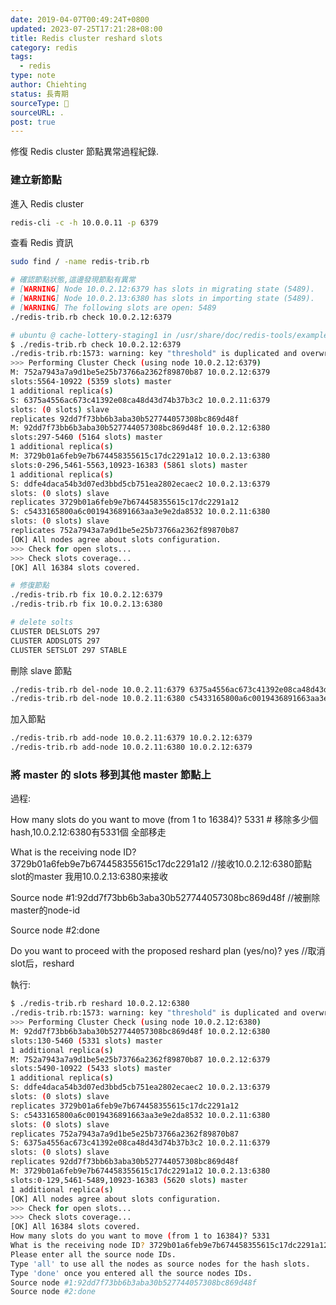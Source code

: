 ```yaml
---
date: 2019-04-07T00:49:24T+0800
updated: 2023-07-25T17:21:28+08:00
title: Redis cluster reshard slots
category: redis
tags:
  - redis
type: note
author: Chiehting
status: 長青期
sourceType: 📜️
sourceURL: .
post: true
---
```


修復 Redis cluster 節點異常過程紀錄.

<!--more-->

### 建立新節點

進入 Redis cluster

```bash
redis-cli -c -h 10.0.0.11 -p 6379
```

查看 Redis 資訊

```bash
sudo find / -name redis-trib.rb

# 確認節點狀態,這邊發現節點有異常
# [WARNING] Node 10.0.2.12:6379 has slots in migrating state (5489).
# [WARNING] Node 10.0.2.13:6380 has slots in importing state (5489).
# [WARNING] The following slots are open: 5489
./redis-trib.rb check 10.0.2.12:6379

# ubuntu @ cache-lottery-staging1 in /usr/share/doc/redis-tools/examples [13:29:42]
$ ./redis-trib.rb check 10.0.2.12:6379
./redis-trib.rb:1573: warning: key "threshold" is duplicated and overwritten on line 1573
>>> Performing Cluster Check (using node 10.0.2.12:6379)
M: 752a7943a7a9d1be5e25b73766a2362f89870b87 10.0.2.12:6379
slots:5564-10922 (5359 slots) master
1 additional replica(s)
S: 6375a4556ac673c41392e08ca48d43d74b37b3c2 10.0.2.11:6379
slots: (0 slots) slave
replicates 92dd7f73bb6b3aba30b527744057308bc869d48f
M: 92dd7f73bb6b3aba30b527744057308bc869d48f 10.0.2.12:6380
slots:297-5460 (5164 slots) master
1 additional replica(s)
M: 3729b01a6feb9e7b674458355615c17dc2291a12 10.0.2.13:6380
slots:0-296,5461-5563,10923-16383 (5861 slots) master
1 additional replica(s)
S: ddfe4daca54b3d07ed3bbd5cb751ea2802ecaec2 10.0.2.13:6379
slots: (0 slots) slave
replicates 3729b01a6feb9e7b674458355615c17dc2291a12
S: c5433165800a6c0019436891663aa3e9e2da8532 10.0.2.11:6380
slots: (0 slots) slave
replicates 752a7943a7a9d1be5e25b73766a2362f89870b87
[OK] All nodes agree about slots configuration.
>>> Check for open slots...
>>> Check slots coverage...
[OK] All 16384 slots covered.

# 修復節點
./redis-trib.rb fix 10.0.2.12:6379
./redis-trib.rb fix 10.0.2.13:6380

# delete solts
CLUSTER DELSLOTS 297
CLUSTER ADDSLOTS 297
CLUSTER SETSLOT 297 STABLE
```

刪除 slave 節點

```bash
./redis-trib.rb del-node 10.0.2.11:6379 6375a4556ac673c41392e08ca48d43d74b37b3c2
./redis-trib.rb del-node 10.0.2.11:6380 c5433165800a6c0019436891663aa3e9e2da8532
```

加入節點

```bash
./redis-trib.rb add-node 10.0.2.11:6379 10.0.2.12:6379
./redis-trib.rb add-node 10.0.2.11:6380 10.0.2.12:6379
```



### 將 master 的 slots 移到其他 master 節點上

過程:

How many slots do you want to move (from 1 to 16384)? 5331 # 移除多少個hash,10.0.2.12:6380有5331個 全部移走

What is the receiving node ID? 3729b01a6feb9e7b674458355615c17dc2291a12 //接收10.0.2.12:6380節點slot的master 我用10.0.2.13:6380来接收

Source node #1:92dd7f73bb6b3aba30b527744057308bc869d48f //被删除master的node-id

Source node #2:done

Do you want to proceed with the proposed reshard plan (yes/no)? yes //取消slot后，reshard

執行:

```bash
$ ./redis-trib.rb reshard 10.0.2.12:6380
./redis-trib.rb:1573: warning: key "threshold" is duplicated and overwritten on line 1573
>>> Performing Cluster Check (using node 10.0.2.12:6380)
M: 92dd7f73bb6b3aba30b527744057308bc869d48f 10.0.2.12:6380
slots:130-5460 (5331 slots) master
1 additional replica(s)
M: 752a7943a7a9d1be5e25b73766a2362f89870b87 10.0.2.12:6379
slots:5490-10922 (5433 slots) master
1 additional replica(s)
S: ddfe4daca54b3d07ed3bbd5cb751ea2802ecaec2 10.0.2.13:6379
slots: (0 slots) slave
replicates 3729b01a6feb9e7b674458355615c17dc2291a12
S: c5433165800a6c0019436891663aa3e9e2da8532 10.0.2.11:6380
slots: (0 slots) slave
replicates 752a7943a7a9d1be5e25b73766a2362f89870b87
S: 6375a4556ac673c41392e08ca48d43d74b37b3c2 10.0.2.11:6379
slots: (0 slots) slave
replicates 92dd7f73bb6b3aba30b527744057308bc869d48f
M: 3729b01a6feb9e7b674458355615c17dc2291a12 10.0.2.13:6380
slots:0-129,5461-5489,10923-16383 (5620 slots) master
1 additional replica(s)
[OK] All nodes agree about slots configuration.
>>> Check for open slots...
>>> Check slots coverage...
[OK] All 16384 slots covered.
How many slots do you want to move (from 1 to 16384)? 5331
What is the receiving node ID? 3729b01a6feb9e7b674458355615c17dc2291a12
Please enter all the source node IDs.
Type 'all' to use all the nodes as source nodes for the hash slots.
Type 'done' once you entered all the source nodes IDs.
Source node #1:92dd7f73bb6b3aba30b527744057308bc869d48f
Source node #2:done
```
